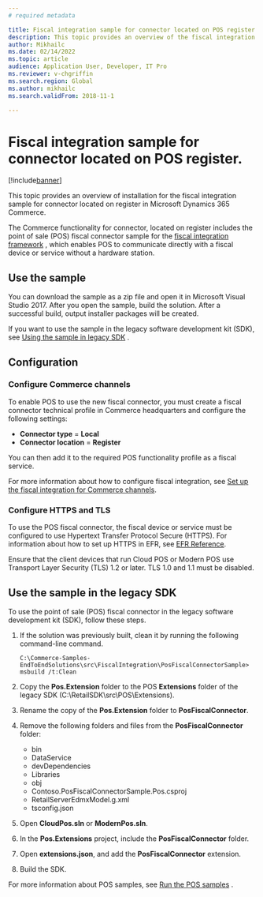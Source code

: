 ```yaml
---
# required metadata

title: Fiscal integration sample for connector located on POS register.
description: This topic provides an overview of the fiscal integration sample for connector, located on register in Microsoft Dynamics 365 Commerce.
author: Mikhailc
ms.date: 02/14/2022
ms.topic: article
audience: Application User, Developer, IT Pro
ms.reviewer: v-chgriffin
ms.search.region: Global
ms.author: mikhailc
ms.search.validFrom: 2018-11-1

---
```

# Fiscal integration sample for connector located on POS register. 

[!include[banner](../includes/banner.md)]

This topic provides an overview of installation for the fiscal integration sample for connector located on register in Microsoft Dynamics 365 Commerce.

The Commerce functionality for connector, located on register includes the point of sale (POS) fiscal connector sample for the [fiscal integration framework](fiscal-integration-for-retail-channel.md) , which enables POS to communicate directly with a fiscal device or service without a hardware station. 

## Use the sample

You can download the sample as a zip file and open it in Microsoft Visual Studio 2017. After you open the sample, build the solution. After a successful build, output installer packages will be created.

If you want to use the sample in the legacy software development kit (SDK), see [Using the sample in legacy SDK](POS-fiscal-connector-sample.md#Use-the-sample-in-the-legacy-SDK) .

## Configuration

### Configure Commerce channels

To enable POS to use the new fiscal connector, you must create a fiscal connector technical profile in Commerce headquarters and configure the following settings:

- **Connector type** = **Local**
- **Connector location** = **Register**

You can then add it  to the required POS functionality profile as a fiscal service.

For more information about how to configure fiscal integration, see [Set up the fiscal integration for Commerce channels](setting-up-fiscal-integration-for-retail-channel.md).

### Configure HTTPS and TLS

To use the POS fiscal connector, the fiscal device or service must be configured to use Hypertext Transfer Protocol Secure (HTTPS).
For information about how to set up HTTPS in EFR, see [EFR Reference](http://public.efsta.net/efr/).

Ensure that the client devices that run Cloud POS or Modern POS use Transport Layer Security (TLS) 1.2 or later. TLS 1.0 and 1.1 must be disabled.

## Use the sample in the legacy SDK
To use the point of sale (POS) fiscal connector in the legacy software development kit (SDK), follow these steps.

1. If the solution was previously built, clean it by running the following command-line command.

    ``` 
    C:\Commerce-Samples-EndToEndSolutions\src\FiscalIntegration\PosFiscalConnectorSample> msbuild /t:Clean
    ```

1. Copy the **Pos.Extension** folder to the POS **Extensions** folder of the legacy SDK (C:\RetailSDK\src\POS\Extensions).
1. Rename the copy of the **Pos.Extension** folder  to **PosFiscalConnector**.
1. Remove the following folders and files from the **PosFiscalConnector** folder:

    - bin
    - DataService
    - devDependencies
    - Libraries
    - obj
    - Contoso.PosFiscalConnectorSample.Pos.csproj
    - RetailServerEdmxModel.g.xml
    - tsconfig.json

1. Open **CloudPos.sln** or **ModernPos.sln**.
1. In the **Pos.Extensions** project, include the **PosFiscalConnector** folder.
1. Open **extensions.json**, and add the **PosFiscalConnector** extension.
1. Build the SDK.

For more information about POS samples, see [Run the POS samples](https://docs.microsoft.com/dynamics365/commerce/dev-itpro/pos-run-samples) .
